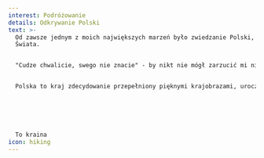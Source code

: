 ```yaml
---
interest: Podróżowanie
details: Odkrywanie Polski
text: >-
  Od zawsze jednym z moich największych marzeń było zwiedzanie Polski, Europy i
  Świata. 


  "Cudze chwalicie, swego nie znacie" - by nikt nie mógł zarzucić mi nieznajomości naszego pięknego kraju, póki co realizuję 1. etap mojego planu.


  Polska to kraj zdecydowanie przepełniony pięknymi krajobrazami, uroczymi zakątkami i zaskakującymi tajemnicami. Uwielbiam naturę i swojskość, stąd tak często wracam do rodzinnego domu, położonego nieopodal Wrocławia. Zapach świeżo skoszonej trawy, widok unoszącej się nad rosą mgły, przymrozki widoczne na szybach, czy kolorowe przedstawienia na jesiennych drzewach - to zdecydowanie moje najlepsze wspomnienia, związane z mieszkaniem poza miastem. Marzy mi się zamieszkać między górami, gdzie klimat nie jest jeszcze tak bardzo zanieczyszczony. Może w moich ukochanych Karkonoszach, lub Bieszczadach? Obydwa pasma mają w sobie coś wyjątkowego. Obszar Sudetów Zachodnich i Środkowych poszczycić może się zaskakującymi formami skalnymi, których zdobycie wynagradzają niesamowite widoki ze szczytów m.in ze Skalniaka, Szczelińca Małego, Błędnych Skał, czy Śnieżki. 






  To kraina
icon: hiking
---
```

